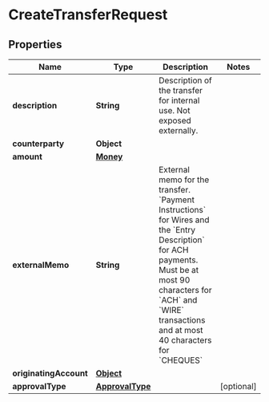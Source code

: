 

# CreateTransferRequest


## Properties

| Name | Type | Description | Notes |
|------------ | ------------- | ------------- | -------------|
|**description** | **String** | Description of the transfer for internal use. Not exposed externally. |  |
|**counterparty** | **Object** |  |  |
|**amount** | [**Money**](Money.md) |  |  |
|**externalMemo** | **String** | External memo for the transfer. &#x60;Payment Instructions&#x60; for Wires and the &#x60;Entry Description&#x60; for ACH payments.  Must be at most 90 characters for &#x60;ACH&#x60; and &#x60;WIRE&#x60; transactions and at most 40 characters for &#x60;CHEQUES&#x60;  |  |
|**originatingAccount** | [**Object**](Object.md) |  |  |
|**approvalType** | [**ApprovalType**](ApprovalType.md) |  |  [optional] |



